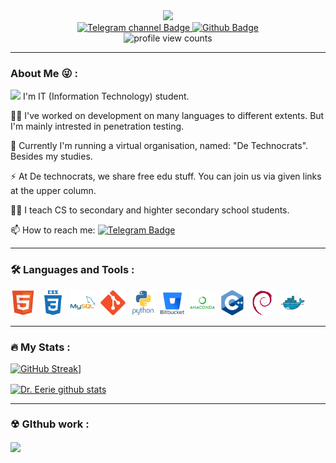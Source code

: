 <div id="header" align="center">
  <img src="https://media.giphy.com/media/M9gbBd9nbDrOTu1Mqx/giphy.gif" width="100"/>
  <div id="badges">
    <a href="https://t.me/DeTechnocrats">
      <img src="https://img.shields.io/badge/TG channel-blue?style=for-the-badge&logo=telegram&logoColor=white" alt="Telegram channel Badge"/>
    </a>
    <a href="https://github.com/De-Technocrats">
      <img src="https://img.shields.io/badge/Github Org-grey?style=for-the-badge&logo=github&logoColor=white" alt="Github Badge"/>
    </a>
  </div>
  <img src="https://komarev.com/ghpvc/?username=DrEerie&style=flat-square&color=blue" alt="profile view counts"/>
</div>

---

###   About Me 😜 :
<img src="https://media.giphy.com/media/WUlplcMpOCEmTGBtBW/giphy.gif" width="30"> I'm  IT (Information Technology) student.

:man_technologist: I've worked on development on many languages to different extents. But I'm mainly intrested in penetration testing.

:seedling: Currently I'm running a virtual organisation, named: "De Technocrats". Besides my studies. 

:zap: At De technocrats, we share free edu stuff. You can join us via given links at the upper column.

:man_teacher: I teach CS to secondary and highter secondary school students.

:mailbox: How to reach me: [![Telegram Badge](https://img.shields.io/badge/-Telegram-blue?style=flat&logo=Telegram&logoColor=white)](https://t.me/eerie_lucifer)
 
---

### :hammer_and_wrench: Languages and Tools :
<div>
  <img src="https://github.com/devicons/devicon/blob/master/icons/html5/html5-original.svg" title="HTML5" alt="HTML" width="40" height="40"/>&nbsp;
  <img src="https://github.com/devicons/devicon/blob/master/icons/css3/css3-plain-wordmark.svg"  title="CSS3" alt="CSS" width="40" height="40"/>&nbsp;
  <img src="https://github.com/devicons/devicon/blob/master/icons/mysql/mysql-original-wordmark.svg" title="MySQL"  alt="MySQL" width="40" height="40"/>&nbsp;
  <img src="https://github.com/devicons/devicon/blob/master/icons/git/git-original.svg" title="Git"  alt="Git" width="40" height="40"/>&nbsp;
  <img src="https://github.com/devicons/devicon/blob/master/icons/python/python-original-wordmark.svg" title="Python"  alt="Python" width="40" height="40"/>&nbsp;
  <img src="https://github.com/devicons/devicon/blob/master/icons/bitbucket/bitbucket-original-wordmark.svg" title="bitbucket"  alt="bitbucket" width="40" height="40"/>&nbsp;
  <img src="https://github.com/devicons/devicon/blob/master/icons/anaconda/anaconda-original-wordmark.svg" title="Anaconda"  alt="Anaconda" width="40" height="40"/>&nbsp;
  <img src="https://github.com/devicons/devicon/blob/master/icons/cplusplus/cplusplus-original.svg" title="Cpp"  alt="C++" width="40" height="40"/>&nbsp;
  <img src="https://github.com/devicons/devicon/blob/master/icons/debian/debian-original.svg" title="Debian" alt="Debian" width="40"/>&nbsp;
  <img src="https://github.com/devicons/devicon/blob/master/icons/docker/docker-original.svg" title="Docker" alt="Docker" width="40"/>&nbsp;

</div>

---

### :fire: My Stats :
[![GitHub Streak](http://github-readme-streak-stats.herokuapp.com?user=DrEerie&theme=dark&background=000000)](https://git.io/streak-stats)]

<a href="https://github.com/anuraghazra/github-readme-stats"><img align="center" src="https://github-readme-stats.vercel.app/api?username=DrEerie&show_icons=true&bg_color=0000" alt="Dr. Eerie github stats" /></a> 

---
### ☢ GIthub work :
<a href="https://github.com/anuraghazra/github-readme-stats"><img align="center" 
src="https://github-readme-stats.vercel.app/api/top-langs/?username=DrEerie&langs_count=10&hide=batchfile,pascal,hack,roff,shell,scss,jupyter%20notebook&layout=compact&bg_color=0000" /></a> 



